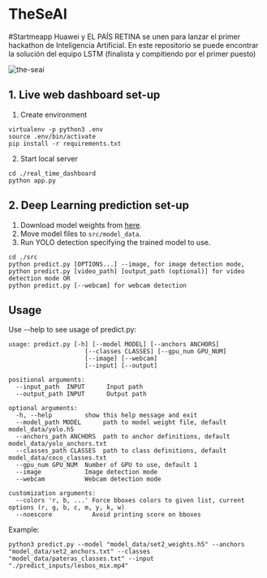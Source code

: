 # TheSeAI
#Startmeapp Huawei y EL PAÍS RETINA se unen para lanzar el primer hackathon de Inteligencia Artificial. En este repositorio se puede encontrar la solución del equipo LSTM (finalista y compitiendo por el primer puesto) 

![the-seai](https://github.com/XPi2/startmeapp-hackaton-lstm/blob/master/theseai.gif)


## 1. Live web dashboard set-up
1. Create environment
```
virtualenv -p python3 .env
source .env/bin/activate
pip install -r requirements.txt
```
2. Start local server
```
cd ./real_time_dashboard
python app.py
```

## 2. Deep Learning prediction set-up

1. Download model weights from [here](https://drive.google.com/drive/folders/1zG9meAedyeCRKdn9ITongVCa8vIInBxM?usp=sharing).
2. Move model files to `src/model_data`.
3. Run YOLO detection specifying the trained model to use.
```
cd ./src
python predict.py [OPTIONS...] --image, for image detection mode,
python predict.py [video_path] [output_path (optional)] for video detection mode OR
python predict.py [--webcam] for webcam detection
```

## Usage
Use --help to see usage of predict.py:
```
usage: predict.py [-h] [--model MODEL] [--anchors ANCHORS]
                     [--classes CLASSES] [--gpu_num GPU_NUM]
                     [--image] [--webcam]
                     [--input] [--output]

positional arguments:
  --input_path  INPUT      Input path
  --output_path INPUT      Output path

optional arguments:
  -h, --help         show this help message and exit
  --model_path MODEL      path to model weight file, default model_data/yolo.h5
  --anchors_path ANCHORS  path to anchor definitions, default model_data/yolo_anchors.txt
  --classes_path CLASSES  path to class definitions, default model_data/coco_classes.txt
  --gpu_num GPU_NUM  Number of GPU to use, default 1
  --image            Image detection mode
  --webcam           Webcam detection mode

customization arguments:
  --colors 'r, b, ...' Force bboxes colors to given list, current options (r, g, b, c, m, y, k, w)
  --noescore           Avoid printing score on bboxes
```
Example:
```
python3 predict.py --model "model_data/set2_weights.h5" --anchors "model_data/set2_anchors.txt" --classes "model_data/pateras_classes.txt" --input "./predict_inputs/lesbos_mix.mp4"
```
